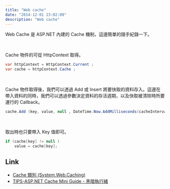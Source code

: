 ```yaml
---
title: "Web cache"
date: "2014-12-01 23:02:00"
description: "Web cache"
---
```



Web Cache 是 ASP.NET 內建的 Cache 機制，這邊簡單的隨手紀錄一下。 

<!--More-->

<br/>
 

Cache 物件的可從 HttpContext 取得。  

```c#
var httpContext = HttpContext.Current ;
var cache = httpContext.Cache ;
```

<br/>


Cache 物件取得後，我們可以透過 Add 或 Insert 將要快取的資料存入。這邊在帶入資料的同時，我們可以透過參數決定資料的存活週期，以及快取被清除時所要運行的 Callback。  

```c#
cache.Add (key, value, null , DateTime.Now.AddMilliseconds(cacheInterval), TimeSpan.Zero, CacheItemPriority.Normal, null);
```

<br/>


取出時也只要帶入 Key 值即可。  

```c#
if (cache[key] != null )
    value = cache[key];
```
              

Link
----
* [Cache 類別 (System.Web.Caching)](http://msdn.microsoft.com/zh-tw/library/System.Web.Caching.Cache(v=vs.80).aspx)
* [TIPS-ASP.NET Cache Mini Guide - 黑暗執行緒](http://blog.darkthread.net/post-2007-08-29-tips-asp-net-cache-mini-guide.aspx)
